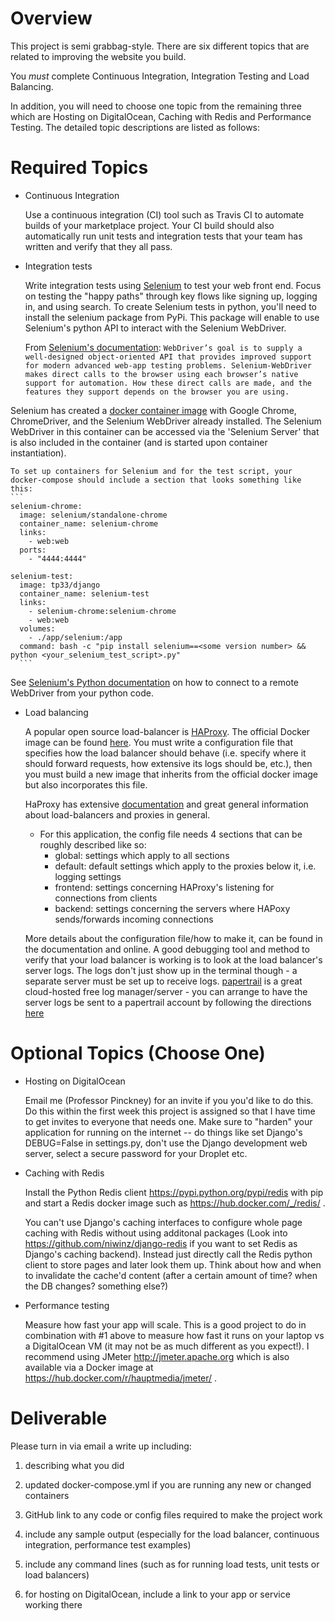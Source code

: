Overview
========

This project is semi grabbag-style. There are six different topics that are related to improving the website you build.

You *must* complete Continuous Integration, Integration Testing and Load Balancing.

In addition, you will need to choose one topic from the remaining three which are Hosting on DigitalOcean, Caching with Redis and Performance Testing.
The detailed topic descriptions are listed as follows:

# Required Topics
- Continuous Integration

    Use a continuous integration (CI) tool such as Travis CI to automate builds of your marketplace project. Your CI build should also automatically run unit tests and integration tests that your team has written and verify that they all pass.

- Integration tests

    Write integration tests using [Selenium](http://www.seleniumhq.org) to test your web front end. Focus on testing the "happy paths" through key flows like signing up, logging in, and using search. 
    To create Selenium tests in python, you'll need to install the selenium package from PyPi. This package will enable to use Selenium's python API to interact with the Selenium WebDriver. 
      
   From [Selenium's documentation](http://www.seleniumhq.org/docs/03_webdriver.jsp#introducing-webdriver):
      ` WebDriver’s goal is to supply a well-designed object-oriented API that provides improved support for modern advanced web-app testing problems. Selenium-WebDriver makes direct calls to the browser using each browser’s native support for automation. How these direct calls are made, and the features they support depends on the browser you are using. ` 
      
Selenium has created a [docker container image](https://hub.docker.com/r/selenium/standalone-chrome/) with Google Chrome, ChromeDriver, and the Selenium WebDriver already installed. The Selenium WebDriver in this container can be accessed via the 'Selenium Server' that is also included in the container (and is started upon container instantiation).

    To set up containers for Selenium and for the test script, your docker-compose should include a section that looks something like this:
    ```
    selenium-chrome:
      image: selenium/standalone-chrome
      container_name: selenium-chrome
      links:
        - web:web
      ports:
        - "4444:4444"

    selenium-test:
      image: tp33/django
      container_name: selenium-test
      links:
        - selenium-chrome:selenium-chrome
        - web:web
      volumes:
        - ./app/selenium:/app
      command: bash -c "pip install selenium==<some version number> && python <your_selenium_test_script>.py"
      ```
    
 See [Selenium's Python documentation](http://selenium-python.readthedocs.io/getting-started.html#using-selenium-with-remote-webdriver) on how to connect to a remote WebDriver from your python code.

- Load balancing
    
     A popular open source load-balancer is [HAProxy](https://en.wikipedia.org/wiki/HAProxy).
      The official Docker image can be found [here](https://hub.docker.com/_/haproxy/).
      You must write a configuration file that specifies how the load balancer should behave (i.e. specify where it should forward requests, how extensive its logs should be, etc.), then you must build a new image that inherits from the official docker image but also incorporates this file.
      
     HaProxy has extensive [documentation](http://cbonte.github.io/haproxy-dconv/1.6/intro.html) and great general information
      about load-balancers and proxies in general.
      
     - For this application, the config file needs 4 sections that can be roughly described like so:
        * global: settings which apply to all sections
        * default: default settings which apply to the proxies below it, i.e. logging settings
        * frontend: settings concerning HAProxy's listening for connections from clients
        * backend: settings concerning the servers where HAPoxy sends/forwards incoming connections
            
     More details about the configuration file/how to make it, can be found in the documentation and online.
      A good debugging tool and method to verify that your load balancer is working is to look at the load balancer's 
      server logs. The logs don't just show up in the terminal though - a separate server must be set up to receive logs.
      [papertrail](https://papertrailapp.com/) is a great cloud-hosted free log manager/server - you can arrange to
      have the server logs be sent to a papertrail account by following the directions [here](http://help.papertrailapp.com/kb/configuration/haproxy/)
# Optional Topics (Choose One)

- Hosting on DigitalOcean
    
     Email me (Professor Pinckney) for an invite if you you'd like to do this. Do this within the first week this project is assigned so that I have time to get invites to everyone that needs one. Make sure to "harden" your application for running on the internet -- do things like set Django's DEBUG=False in settings.py, don't use the Django development web server, select a secure password for your Droplet etc. 

- Caching with Redis
   
     Install the Python Redis client https://pypi.python.org/pypi/redis with pip and
      start a Redis docker image such as https://hub.docker.com/_/redis/ .
      
     You can't use Django's caching interfaces to configure whole page caching with Redis without using additonal packages (Look into https://github.com/niwinz/django-redis if you want to set Redis as Django's caching backend). Instead just directly call the Redis python client to store pages and later look them up. Think about how and when
      to invalidate the cache'd content (after a certain amount of time? when the DB changes? something else?) 

    
- Performance testing
    
     Measure how fast your app will scale. This is a good project to do in combination with #1 above
     to measure how fast it runs on your laptop vs a DigitalOcean VM (it may not be as much different
      as you expect!). I recommend using JMeter http://jmeter.apache.org which is also available via
      a Docker image at https://hub.docker.com/r/hauptmedia/jmeter/ .
      
      
      
Deliverable
===========

Please turn in via email a write up including:

1. describing what you did

2. updated docker-compose.yml if you are running any new or changed containers
 
2. GitHub link to any code or config files required to make the project work

3. include any sample output (especially for the load balancer, continuous integration, performance test examples)

4. include any command lines (such as for running load tests, unit tests or load balancers)

5. for hosting on DigitalOcean, include a link to your app or service working there
